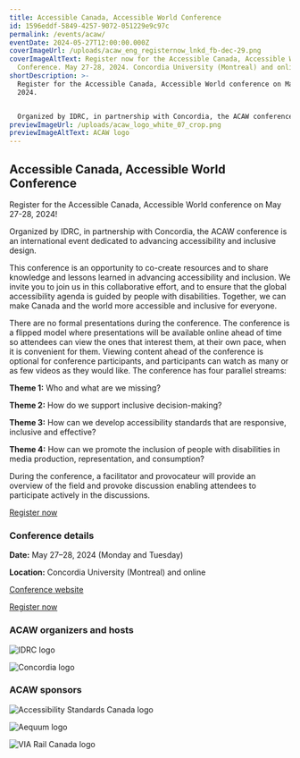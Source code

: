 ```yaml
---
title: Accessible Canada, Accessible World Conference
id: 1596eddf-5849-4257-9072-051229e9c97c
permalink: /events/acaw/
eventDate: 2024-05-27T12:00:00.000Z
coverImageUrl: /uploads/acaw_eng_registernow_lnkd_fb-dec-29.png
coverImageAltText: Register now for the Accessible Canada, Accessible World
  Conference. May 27-28, 2024. Concordia University (Montreal) and online.
shortDescription: >-
  Register for the Accessible Canada, Accessible World conference on May 27-28,
  2024.


  Organized by IDRC, in partnership with Concordia, the ACAW conference is an international event dedicated to advancing accessibility and inclusive design.
previewImageUrl: /uploads/acaw_logo_white_07_crop.png
previewImageAltText: ACAW logo
---
```

## Accessible Canada, Accessible World Conference

Register for the Accessible Canada, Accessible World conference on May 27-28, 2024!

Organized by IDRC, in partnership with Concordia, the ACAW conference is an international event dedicated to advancing accessibility and inclusive design.

This conference is an opportunity to co-create resources and to share knowledge and lessons learned in advancing accessibility and inclusion. We invite you to join us in this collaborative effort, and to ensure that the global accessibility agenda is guided by people with disabilities. Together, we can make Canada and the world more accessible and inclusive for everyone.

There are no formal presentations during the conference. The conference is a flipped model where presentations will be available online ahead of time so attendees can view the ones that interest them, at their own pace, when it is convenient for them. Viewing content ahead of the conference is optional for conference participants, and participants can watch as many or as few videos as they would like. The conference has four parallel streams:

**Theme 1:** Who and what are we missing?

**Theme 2:** How do we support inclusive decision-making?

**Theme 3:** How can we develop accessibility standards that are responsive, inclusive and effective?

**Theme 4:** How can we promote the inclusion of people with disabilities in media production, representation, and consumption?

During the conference, a facilitator and provocateur will provide an overview of the field and provoke discussion enabling attendees to participate actively in the discussions.

[Register now](https://sites.events.concordia.ca/sites/accessconf/en/accessible-canada-accessible-world/register)[](https://sites.events.concordia.ca/sites/accessconf/en/accessible-canada-accessible-world)

### **Conference details**

**Date:** May 27–28, 2024 (Monday and Tuesday)

**Location:** Concordia University (Montreal) and online

[Conference website](https://sites.events.concordia.ca/sites/accessconf/en/accessible-canada-accessible-world)

[Register now](https://sites.events.concordia.ca/sites/accessconf/en/accessible-canada-accessible-world/register)[](https://sites.events.concordia.ca/sites/accessconf/en/accessible-canada-accessible-world)

### ACAW organizers and hosts

![IDRC logo](/uploads/idrc-bw-small.png)

![Concordia logo](/uploads/concordia-logo-rgb-compact-black-small.png)

### ACAW sponsors

![Accessibility Standards Canada logo](/uploads/accessibility_standards_canada-small.jpg)

![Aequum logo](/uploads/aequum-logo-small.png)

![VIA Rail Canada logo](/uploads/via_logo_k_srgb.png)
